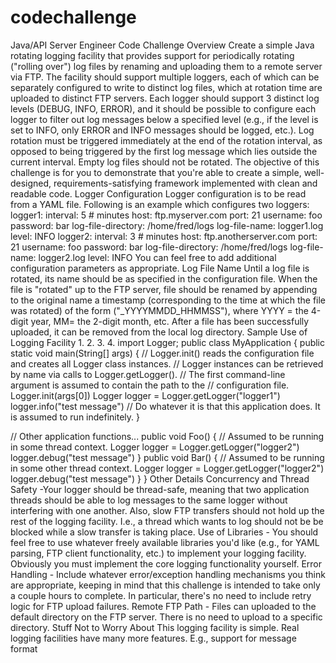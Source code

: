 # codechallenge

Java/API Server Engineer Code Challenge
Overview
Create a simple Java rotating logging facility that provides support for periodically rotating ("rolling over") log files by renaming and uploading them to a
remote server via FTP.
The facility should support multiple loggers, each of which can be separately configured to write to distinct log files, which at rotation time are
uploaded to distinct FTP servers.
Each logger should support 3 distinct log levels (DEBUG, INFO, ERROR), and it should be possible to configure each logger to filter out log
messages below a specified level (e.g., if the level is set to INFO, only ERROR and INFO messages should be logged, etc.).
Log rotation must be triggered immediately at the end of the rotation interval, as opposed to being triggered by the first log message which lies
outside the current interval.
Empty log files should not be rotated.
The objective of this challenge is for you to demonstrate that you're able to create a simple, well-designed, requirements-satisfying framework implemented
with clean and readable code.
Logger Configuration
Logger configuration is to be read from a YAML file. Following is an example which configures two loggers:
logger1:
 interval: 5 # minutes
 host: ftp.myserver.com
 port: 21
 username: foo
 password: bar
 log-file-directory: /home/fred/logs
 log-file-name: logger1.log
 level: INFO
logger2:
 interval: 3 # minutes
 host: ftp.anotherserver.com
 port: 21
 username: foo
 password: bar
 log-file-directory: /home/fred/logs
 log-file-name: logger2.log
 level: INFO
You can feel free to add additional configuration parameters as appropriate.
Log File Name
Until a log file is rotated, its name should be as specified in the configuration file. When the file is "rotated" up to the FTP server, file should be renamed by
appending to the original name a timestamp (corresponding to the time at which the file was rotated) of the form ("_YYYYMMDD_HHMMSS"), where
YYYY = the 4-digit year, MM= the 2-digit month, etc. After a file has been successfully uploaded, it can be removed from the local log directory.
Sample Use of Logging Facility
1.
2.
3.
4.
import Logger;
public class MyApplication
{
 public static void main(String[] args)
 {
 // Logger.init() reads the configuration file and creates all Logger class instances.
 // Logger instances can be retrieved by name via calls to Logger.getLogger().
 // The first command-line argument is assumed to contain the path to the
 // configuration file.
 Logger.init(args[0])
 Logger logger = Logger.getLogger("logger1")
 logger.info("test message")
 // Do whatever it is that this application does. It is assumed to run indefinitely.
 }

 // Other application functions...
 public void Foo()
 {
 // Assumed to be running in some thread context.
 Logger logger = Logger.getLogger("logger2")
 logger.debug("test message")
 }
 public void Bar()
 {
 // Assumed to be running in some other thread context.
 Logger logger = Logger.getLogger("logger2")
 logger.debug("test message")
 }
}
Other Details
Concurrency and Thread Safety -Your logger should be thread-safe, meaning that two application threads should be able to log messages to
the same logger without interfering with one another. Also, slow FTP transfers should not hold up the rest of the logging facility. I.e., a thread
which wants to log should not be be blocked while a slow transfer is taking place.
Use of Libraries - You should feel free to use whatever freely available libraries you'd like (e.g., for YAML parsing, FTP client functionality, etc.)
to implement your logging facility. Obviously you must implement the core logging functionality yourself.
Error Handling - Include whatever error/exception handling mechanisms you think are appropriate, keeping in mind that this challenge is
intended to take only a couple hours to complete. In particular, there's no need to include retry logic for FTP upload failures.
Remote FTP Path - Files can uploaded to the default directory on the FTP server. There is no need to upload to a specific directory.
Stuff Not to Worry About
This logging facility is simple. Real logging facilities have many more features. E.g., support for message format
